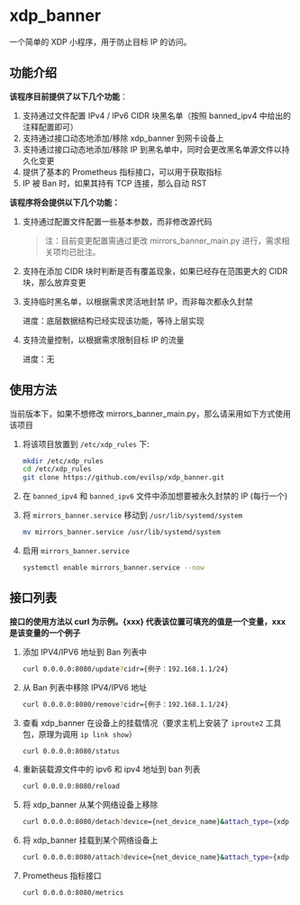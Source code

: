 # xdp_banner

一个简单的 XDP 小程序，用于防止目标 IP 的访问。

## 功能介绍

**该程序目前提供了以下几个功能**：

1. 支持通过文件配置 IPv4 / IPv6 CIDR 块黑名单（按照 banned_ipv4 中给出的注释配置即可）
2. 支持通过接口动态地添加/移除 xdp_banner 到网卡设备上
3. 支持通过接口动态地添加/移除 IP 到黑名单中，同时会更改黑名单源文件以持久化变更
4. 提供了基本的 Prometheus 指标接口，可以用于获取指标
5. IP 被 Ban 时，如果其持有 TCP 连接，那么自动 RST

**该程序将会提供以下几个功能：**

1. 支持通过配置文件配置一些基本参数，而非修改源代码

   > 注：目前变更配置需通过更改 mirrors_banner_main.py 进行，需求相关项均已批注。

2. 支持在添加 CIDR 块时判断是否有覆盖现象，如果已经存在范围更大的 CIDR 块，那么放弃变更

3. 支持临时黑名单，以根据需求灵活地封禁 IP，而非每次都永久封禁

   进度：底层数据结构已经实现该功能，等待上层实现

4. 支持流量控制，以根据需求限制目标 IP 的流量

   进度：无

## 使用方法

当前版本下，如果不想修改 mirrors_banner_main.py，那么请采用如下方式使用该项目

1. 将该项目放置到 `/etc/xdp_rules` 下:

   ```bash
   mkdir /etc/xdp_rules 
   cd /etc/xdp_rules
   git clone https://github.com/evilsp/xdp_banner.git
   ```

2. 在 `banned_ipv4` 和 `banned_ipv6` 文件中添加想要被永久封禁的 IP (每行一个)

3. 将 `mirrors_banner.service` 移动到 `/usr/lib/systemd/system`

   ```bash
   mv mirrors_banner.service /usr/lib/systemd/system
   ```

4. 启用 `mirrors_banner.service` 

   ```bash
   systemctl enable mirrors_banner.service --now
   ```

## 接口列表

**接口的使用方法以 curl 为示例。{xxx} 代表该位置可填充的值是一个变量，xxx 是该变量的一个例子**

1. 添加 IPV4/IPV6 地址到 Ban 列表中

   ```bash
   curl 0.0.0.0:8080/update?cidr={例子：192.168.1.1/24}
   ```

2. 从 Ban 列表中移除 IPV4/IPV6 地址

   ```bash
   curl 0.0.0.0:8080/remove?cidr={例子：192.168.1.1/24}
   ```

3. 查看 xdp_banner 在设备上的挂载情况（要求主机上安装了 `iproute2` 工具包，原理为调用 `ip link show`）

   ```bash
   curl 0.0.0.0:8080/status
   ```

4. 重新装载源文件中的 ipv6 和 ipv4 地址到 ban 列表

   ```bash
   curl 0.0.0.0:8080/reload
   ```

5. 将 xdp_banner 从某个网络设备上移除

   ```bash
   curl 0.0.0.0:8080/detach?device={net_device_name}&attach_type={xdp 挂载位置（1 为驱动，0 为 skb 组织之后）}
   ```

6. 将 xdp_banner 挂载到某个网络设备上

   ```bash
   curl 0.0.0.0:8080/attach?device={net_device_name}&attach_type={xdp 挂载位置（1 为驱动，0 为 skb 组织之后）}
   ```

7. Prometheus 指标接口

   ```bash
   curl 0.0.0.0:8080/metrics
   ```

   

